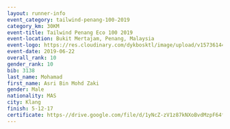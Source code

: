 ```yaml
--- 
layout: runner-info 
event_category: tailwind-penang-100-2019 
category_km: 30KM 
event-title: Tailwind Penang Eco 100 2019 
event-location: Bukit Mertajam, Penang, Malaysia 
event-logo: https://res.cloudinary.com/dykbosktl/image/upload/v1573614442/Logo/Logo_gqlzi3.jpg 
event-date: 2019-06-22 
overall_rank: 10
gender_rank: 10
bib: 3138
last_name: Mohamad
first_name: Asri Bin Mohd Zaki
gender: Male
nationality: MAS
city: Klang
finish: 5-12-17
certificate: https-//drive.google.com/file/d/1yNcZ-zV1z87kNXoBvdMzpF64fQivV5nh/view?usp=sharing
--- 
```


